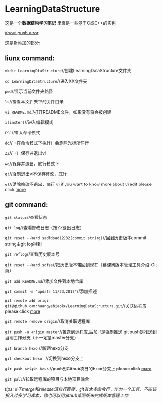 # LearningDataStructure
这是一个**数据结构学习笔记** 里面是一些基于C或C++的实例

[about push error](https://www.douban.com/note/332510501/)

这是新添加的部分:
## liunx command:
`mkdir LearningDtaStructure`//创建LearningDataStructure文件夹

`cd LearningDataStructure`//进入XX文件夹

`pwd`//显示当前文件夹路径

`ls`//查看本文件夹下的文件目录

`vi README.md`//打开README文件，如果没有将会被创建

`i(inster)`//进入编辑模式

`ESC`//进入命令模式

`dd`//（在命令模式下执行）会删除光标所在行

`ZZ`//（）保存并退出vi

`wq`//保存并退出，底行模式下

`q!`//强制退出vi不保存修改，底行

`e!`//清除修改不退出，底行 vi if you want to know more about vi edit please click [more](https://www.cnblogs.com/yc8930143/p/5410734.html)

## git command:
`git status`//查看状态

`git log`//查看修改日志（按ZZ退出日志）

`git reset --hard sadfdsad12232(commit string)`//回到历史版本commit string由git log得到

`git reflog`//查看历史版本号

`git reset --hard sdfsa`//把历史版本带回到现在（慕课网版本管理工具介绍-Git篇）

`git add README.md`//添加文件到本地仓库

`git commit -m "updata 11/23/2017"`//添加描述

`git remote add origin git@github.com:huangyebiaoke/LearningDataStructure.git`//关联远程库please click [more](http://blog.madeai.cn/2017/11/17/p10/#more)

`git remote remove origin`//取消关联远程库

`git push -u origin master`//推送到远程库,后加-f是强制推送 git push是推送到当前工作分支（不一定是master分支）

`git branch hexo`  //新建hexo分支

`git checkout hexo ` //切换到hexo分支上

`git push origin hexo`  //push到Github项目的hexo分支上 please click [more](http://blog.csdn.net/Monkey_LZL/article/details/60870891)

`git pull`//拉取远程库的项目与本地项目融合

*tips:关于merge和release请自行百度，git有太多命令行，作为一个工具，不应该投入过多学习成本，你也可以用github桌面版来完成版本管理工作*
